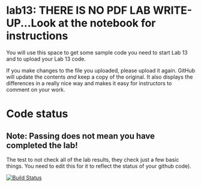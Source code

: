 # lab13: THERE IS NO PDF LAB WRITE-UP...Look at the notebook for instructions

You will use this space to get some sample code you need to start Lab 13 and to upload your Lab 13 code.

If you make changes to the file you uploaded, please upload it again. GitHub will update the contents *and* keep a copy of the original. It also displays the differences in a really nice way and makes it easy for instructors to comment on your work.

# Code status

## Note: Passing does not mean you have completed the lab!

The test to not check all of the lab results, they check just a few basic things. You need to edit this for it to reflect the status of your github code).

[![Build Status](https://travis-ci.com/msum-phys350-spring-2019/lab13.svg?token=JzKGD6mHSTpDSN8smyPh&branch=master)](https://travis-ci.com/msum-phys350-spring-2019/lab13)
